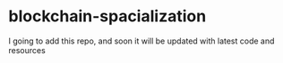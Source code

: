 # blockchain-spacialization
I going to add this repo, and soon it will be updated with latest code and resources
